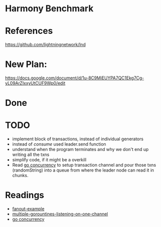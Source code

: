 # Harmony Benchmark

# References

https://github.com/lightningnetwork/lnd

# New Plan:

https://docs.google.com/document/d/1u-8C9MiEUYPA7QC1Ekg7Cg-yL09ArZIxxyUtCUF9Wp0/edit

# Done

# TODO

* implement block of transactions, instead of individual generators
* instead of _consume_ used leader.send function
* understand when the program terminates and why we don't end up writing all the txns
* simplify code, if it might be a overkill
* Read [go concurrency](https://gist.github.com/rushilgupta/228dfdf379121cb9426d5e90d34c5b96) to setup transaction channel and pour those txns (randomString) into a queue from where the leader node can read it in chunks.


# Readings

* [fanout-example](https://play.golang.org/p/jwdtDXVHJk)
* [multiple-gorountines-listening-on-one-channel](https://stackoverflow.com/questions/15715605/multiple-goroutines-listening-on-one-channel/15721380#15721380)
* [go concurrency](https://gist.github.com/rushilgupta/228dfdf379121cb9426d5e90d34c5b96)
